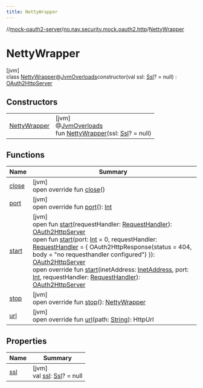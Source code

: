 ```yaml
---
title: NettyWrapper
---
```

//[mock-oauth2-server](../../../index.html)/[no.nav.security.mock.oauth2.http](../index.html)/[NettyWrapper](index.html)



# NettyWrapper



[jvm]\
class [NettyWrapper](index.html)@[JvmOverloads](https://kotlinlang.org/api/latest/jvm/stdlib/kotlin.jvm/-jvm-overloads/index.html)constructor(val ssl: [Ssl](../-ssl/index.html)? = null) : [OAuth2HttpServer](../-o-auth2-http-server/index.html)



## Constructors


| | |
|---|---|
| [NettyWrapper](-netty-wrapper.html) | [jvm]<br>@[JvmOverloads](https://kotlinlang.org/api/latest/jvm/stdlib/kotlin.jvm/-jvm-overloads/index.html)<br>fun [NettyWrapper](-netty-wrapper.html)(ssl: [Ssl](../-ssl/index.html)? = null) |


## Functions


| Name | Summary |
|---|---|
| [close](../-o-auth2-http-server/close.html) | [jvm]<br>open override fun [close](../-o-auth2-http-server/close.html)() |
| [port](port.html) | [jvm]<br>open override fun [port](port.html)(): [Int](https://kotlinlang.org/api/latest/jvm/stdlib/kotlin/-int/index.html) |
| [start](../-o-auth2-http-server/start.html) | [jvm]<br>open fun [start](../-o-auth2-http-server/start.html)(requestHandler: [RequestHandler](../index.html#111237332%2FClasslikes%2F863300109)): [OAuth2HttpServer](../-o-auth2-http-server/index.html)<br>open fun [start](../-o-auth2-http-server/start.html)(port: [Int](https://kotlinlang.org/api/latest/jvm/stdlib/kotlin/-int/index.html) = 0, requestHandler: [RequestHandler](../index.html#111237332%2FClasslikes%2F863300109) = { OAuth2HttpResponse(status = 404, body = &quot;no requesthandler configured&quot;) }): [OAuth2HttpServer](../-o-auth2-http-server/index.html)<br>open override fun [start](start.html)(inetAddress: [InetAddress](https://docs.oracle.com/javase/8/docs/api/java/net/InetAddress.html), port: [Int](https://kotlinlang.org/api/latest/jvm/stdlib/kotlin/-int/index.html), requestHandler: [RequestHandler](../index.html#111237332%2FClasslikes%2F863300109)): [OAuth2HttpServer](../-o-auth2-http-server/index.html) |
| [stop](stop.html) | [jvm]<br>open override fun [stop](stop.html)(): [NettyWrapper](index.html) |
| [url](url.html) | [jvm]<br>open override fun [url](url.html)(path: [String](https://kotlinlang.org/api/latest/jvm/stdlib/kotlin/-string/index.html)): HttpUrl |


## Properties


| Name | Summary |
|---|---|
| [ssl](ssl.html) | [jvm]<br>val [ssl](ssl.html): [Ssl](../-ssl/index.html)? = null |

